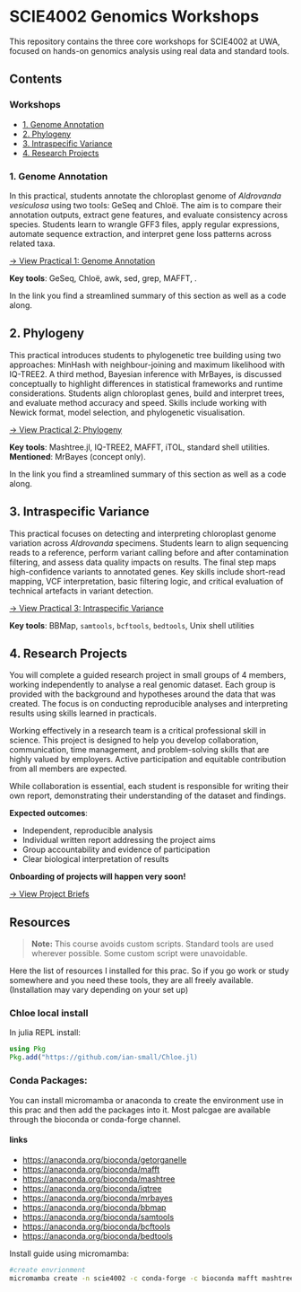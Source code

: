 # SCIE4002 Genomics Workshops

This repository contains the three core workshops for SCIE4002 at UWA, focused on hands-on genomics analysis using real data and standard tools.

## Contents
### Workshops
* [1. Genome Annotation](#1-genome-annotation)
* [2. Phylogeny](#2-phylogeny)
* [3. Intraspecific Variance](#3-intraspecific-variance)
* [4. Research Projects](#4-research-projects)


### 1. Genome Annotation

In this practical, students annotate the chloroplast genome of *Aldrovanda vesiculosa* using two tools: GeSeq and Chloë. The aim is to compare their annotation outputs, extract gene features, and evaluate consistency across species. Students learn to wrangle GFF3 files, apply regular expressions, automate sequence extraction, and interpret gene loss patterns across related taxa. 

[→ View Practical 1: Genome Annotation](prac1_annotation.md)

**Key tools**: GeSeq, Chloë, awk, sed, grep, MAFFT, . 

In the link you find a streamlined summary of this section as well as a code along.

## 2. Phylogeny

This practical introduces students to phylogenetic tree building using two approaches: MinHash with neighbour-joining and maximum likelihood with IQ-TREE2. A third method, Bayesian inference with MrBayes, is discussed conceptually to highlight differences in statistical frameworks and runtime considerations. Students align chloroplast genes, build and interpret trees, and evaluate method accuracy and speed. Skills include working with Newick format, model selection, and phylogenetic visualisation.

[→ View Practical 2: Phylogeny](prac2_phylogeny.md)

**Key tools**: Mashtree.jl, IQ-TREE2, MAFFT, iTOL, standard shell utilities.
**Mentioned**: MrBayes (concept only).

In the link you find a streamlined summary of this section as well as a code along.

## 3. Intraspecific Variance

This practical focuses on detecting and interpreting chloroplast genome variation across *Aldrovanda* specimens. Students learn to align sequencing reads to a reference, perform variant calling before and after contamination filtering, and assess data quality impacts on results. The final step maps high-confidence variants to annotated genes. Key skills include short-read mapping, VCF interpretation, basic filtering logic, and critical evaluation of technical artefacts in variant detection.

[→ View Practical 3: Intraspecific Variance](prac3_variants.md)

**Key tools**: BBMap, `samtools`, `bcftools`, `bedtools`, Unix shell utilities


## 4. Research Projects

You will complete a guided research project in small groups of 4 members, working independently to analyse a real genomic dataset. Each group is provided with the background and hypotheses around the data that was created. The focus is on conducting reproducible analyses and interpreting results using skills learned in practicals.

Working effectively in a research team is a critical professional skill in science. This project is designed to help you develop collaboration, communication, time management, and problem-solving skills that are highly valued by employers. Active participation and equitable contribution from all members are expected.

While collaboration is essential, each student is responsible for writing their own report, demonstrating their understanding of the dataset and findings. 

**Expected outcomes**:

* Independent, reproducible analysis
* Individual written report addressing the project aims
* Group accountability and evidence of participation
* Clear biological interpretation of results

**Onboarding of projects will happen very soon!**

[→ View Project Briefs ](project_onboarding.md
)


## Resources 
>**Note:** This course avoids custom scripts. Standard tools are used wherever possible. Some custom script were unavoidable.


Here the list of resources I installed for this prac. So if you go work or study somewhere and you need these tools, they are all freely available. (Installation may vary depending on your set up)

### Chloe local install
In julia REPL install:

```julia
using Pkg
Pkg.add("https://github.com/ian-small/Chloe.jl)
```

### Conda Packages:
You can install micromamba or anaconda to create the environment use in this prac and then add the packages into it. Most palcgae are available through the bioconda or conda-forge channel.

#### links
* https://anaconda.org/bioconda/getorganelle
* https://anaconda.org/bioconda/mafft
* https://anaconda.org/bioconda/mashtree
* https://anaconda.org/bioconda/iqtree
* https://anaconda.org/bioconda/mrbayes
* https://anaconda.org/bioconda/bbmap
* https://anaconda.org/bioconda/samtools
* https://anaconda.org/bioconda/bcftools
* https://anaconda.org/bioconda/bedtools


Install guide using micromamba:

```bash
#create envrionment
micromamba create -n scie4002 -c conda-forge -c bioconda mafft mashtree iqtree mrbayes bbmap samtools bcftools bedtools getorganelle
```
